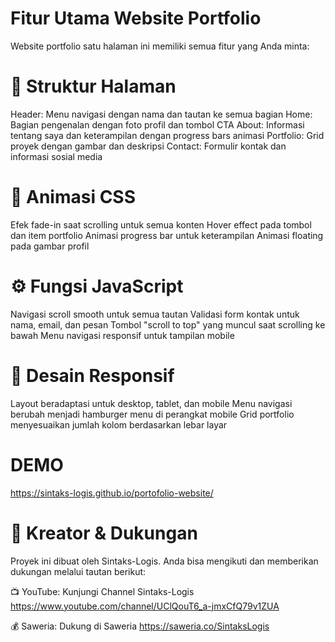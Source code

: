 # Fitur Utama Website Portfolio
Website portfolio satu halaman ini memiliki semua fitur yang Anda minta:

# 🧱 Struktur Halaman
Header: Menu navigasi dengan nama dan tautan ke semua bagian
Home: Bagian pengenalan dengan foto profil dan tombol CTA
About: Informasi tentang saya dan keterampilan dengan progress bars animasi
Portfolio: Grid proyek dengan gambar dan deskripsi
Contact: Formulir kontak dan informasi sosial media

# 🎨 Animasi CSS
Efek fade-in saat scrolling untuk semua konten
Hover effect pada tombol dan item portfolio
Animasi progress bar untuk keterampilan
Animasi floating pada gambar profil

# ⚙️ Fungsi JavaScript
Navigasi scroll smooth untuk semua tautan
Validasi form kontak untuk nama, email, dan pesan
Tombol "scroll to top" yang muncul saat scrolling ke bawah
Menu navigasi responsif untuk tampilan mobile

# 📱 Desain Responsif
Layout beradaptasi untuk desktop, tablet, dan mobile
Menu navigasi berubah menjadi hamburger menu di perangkat mobile
Grid portfolio menyesuaikan jumlah kolom berdasarkan lebar layar

# DEMO
https://sintaks-logis.github.io/portofolio-website/

# 👤 Kreator & Dukungan
Proyek ini dibuat oleh Sintaks-Logis. Anda bisa mengikuti dan memberikan dukungan melalui tautan berikut:

📺 YouTube: Kunjungi Channel Sintaks-Logis https://www.youtube.com/channel/UClQouT6_a-jmxCfQ79v1ZUA

💰 Saweria: Dukung di Saweria https://saweria.co/SintaksLogis
